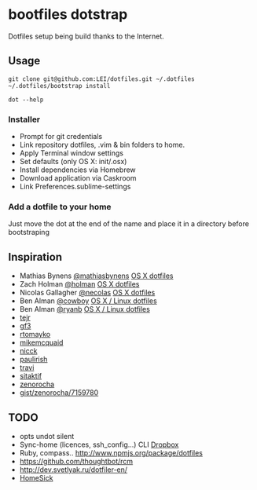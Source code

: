 # bootfiles dotstrap

Dotfiles setup being build thanks to the Internet.

## Usage

	git clone git@github.com:LEI/dotfiles.git ~/.dotfiles
	~/.dotfiles/bootstrap install

	dot --help

### Installer

- Prompt for git credentials
- Link repository dotfiles, .vim & bin folders to home.
- Apply Terminal window settings
- Set defaults (only OS X: init/.osx)
- Install dependencies via Homebrew
- Download application via Caskroom
- Link Preferences.sublime-settings

### Add a dotfile to your home

Just move the dot at the end of the name and place it in a directory before bootstraping

## Inspiration

- Mathias Bynens [@mathiasbynens](//github.com/mathiasbynens) [OS X dotfiles](//github.com/mathiasbynens/dotfiles)
- Zach Holman [@holman](//github.com/holman) [OS X dotfiles](//github.com/holman/dotfiles)
- Nicolas Gallagher [@necolas](//github.com/necolas) [OS X dotfiles](//github.com/necolas/dotfiles)
- Ben Alman [@cowboy](//github.com/cowboy) [OS X / Linux dotfiles](//github.com/cowboy/dotfiles)
- Ben Alman [@ryanb](//github.com/ryanb) [OS X / Linux dotfiles](//github.com/ryanb/dotfiles)
- [tejr](//github.com/tejr/dotfiles)
- [gf3](//github.com/gf3/dotfiles)
- [rtomayko](//github.com/rtomayko/dotfiles)
- [mikemcquaid](//github.com/mikemcquaid/dotfiles)
- [nicck](//github.com/nicck/dotfiles)
- [paulirish](//github.com/paulirish/dotfiles)
- [travi](//github.com/travi/dotfiles)
- [sitaktif](//github.com/sitaktif/dotfiles)
- [zenorocha](//github.com/zenorocha/dotfiles)
- [gist/zenorocha/7159780](//gist.github.com/zenorocha/7159780)

## TODO

- opts undot silent
- Sync-home (licences, ssh_config...) CLI [Dropbox](http://www.dropboxwiki.com/tips-and-tricks/using-the-official-dropbox-command-line-interface-cli)
- Ruby, compass.. http://www.npmjs.org/package/dotfiles
- https://github.com/thoughtbot/rcm
- http://dev.svetlyak.ru/dotfiler-en/
- [HomeSick](http://technicalpickles.com/posts/never-leave-your-dotfiles-behind-again-with-homesick/)
